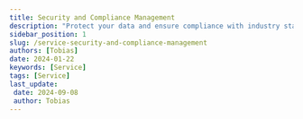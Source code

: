 ```yaml
---
title: Security and Compliance Management
description: "Protect your data and ensure compliance with industry standards by leveraging advanced security features and best practices in Microsoft 365."
sidebar_position: 1
slug: /service-security-and-compliance-management
authors: [Tobias]
date: 2024-01-22
keywords: [Service]
tags: [Service]
last_update: 
 date: 2024-09-08
 author: Tobias
---
```




